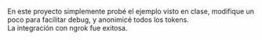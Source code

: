 En este proyecto simplemente probé el ejemplo visto en clase, modifique un poco para facilitar debug, y anonimicé todos los tokens.\
La integración con ngrok fue exitosa.